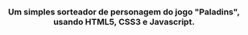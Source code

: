 <h3 align="center" dir="auto">Um simples sorteador de personagem do jogo "Paladins", usando HTML5, CSS3 e Javascript.